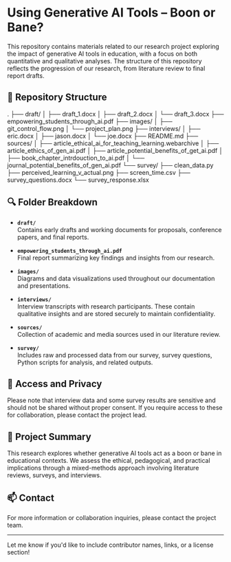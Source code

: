 # Using Generative AI Tools – Boon or Bane?

This repository contains materials related to our research project exploring the impact of generative AI tools in education, with a focus on both quantitative and qualitative analyses. The structure of this repository reflects the progression of our research, from literature review to final report drafts.

## 📁 Repository Structure

. ├── draft/ │ ├── draft_1.docx │ ├── draft_2.docx │ └── draft_3.docx ├── empowering_students_through_ai.pdf ├── images/ │ ├── git_control_flow.png │ └── project_plan.png ├── interviews/ │ ├── eric.docx │ ├── jason.docx │ └── joe.docx ├── README.md ├── sources/ │ ├── article_ethical_ai_for_teaching_learning.webarchive │ ├── article_ethics_of_gen_ai.pdf │ ├── article_potential_benefits_of_get_ai.pdf │ ├── book_chapter_intrdouction_to_ai.pdf │ └── journal_potential_benefits_of_gen_ai.pdf └── survey/ ├── clean_data.py ├── perceived_learning_v_actual.png ├── screen_time.csv ├── survey_questions.docx └── survey_response.xlsx

## 🔍 Folder Breakdown

- **`draft/`**  
  Contains early drafts and working documents for proposals, conference papers, and final reports.

- **`empowering_students_through_ai.pdf`**  
  Final report summarizing key findings and insights from our research.

- **`images/`**  
  Diagrams and data visualizations used throughout our documentation and presentations.

- **`interviews/`**  
  Interview transcripts with research participants. These contain qualitative insights and are stored securely to maintain confidentiality.

- **`sources/`**  
  Collection of academic and media sources used in our literature review.

- **`survey/`**  
  Includes raw and processed data from our survey, survey questions, Python scripts for analysis, and related outputs.

## 🔐 Access and Privacy

Please note that interview data and some survey results are sensitive and should not be shared without proper consent. If you require access to these for collaboration, please contact the project lead.

## 📌 Project Summary

This research explores whether generative AI tools act as a boon or bane in educational contexts. We assess the ethical, pedagogical, and practical implications through a mixed-methods approach involving literature reviews, surveys, and interviews.

## 📫 Contact

For more information or collaboration inquiries, please contact the project team.

---

Let me know if you'd like to include contributor names, links, or a license section!

